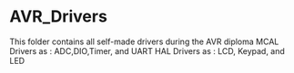 # AVR_Drivers
This folder contains all self-made drivers during the AVR diploma
MCAL Drivers as : ADC,DIO,Timer, and UART
HAL Drivers as : LCD, Keypad, and LED
